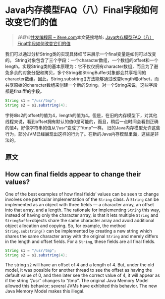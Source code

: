 # Java内存模型FAQ（八）Final字段如何改变它们的值

> _转载自_[并发编程网 – ifeve.com](http://ifeve.com/)**本文链接地址:** [Java内存模型FAQ（八）Final字段如何改变它们的值](http://ifeve.com/jmm-faq-finalwrong/)

我们可以通过分析String类的实现具体细节来展示一个final变量是如何可以改变的。
String对象包含了三个字段：一个character数组，一个数组的offset和一个length。实现String类的基本原理为：它不仅仅拥有character数组，而且为了避免多余的对象分配和拷贝，多个String和StringBuffer对象都会共享相同的character数组。因此，String.substring()方法能够通过改变length和offset，而共享原始的character数组来创建一个新的String。对一个String来说，这些字段都是final型的字段。
```java
String s1 = "/usr/tmp";
String s2 = s1.substring(4);
```
字符串s2的offset的值为4，length的值为4。但是，在旧的内存模型下，对其他线程来说，看到offset拥有默认的值0是可能的，而且，稍后一点时间会看到正确的值4，好像字符串的值从“/usr”变成了“/tmp”一样。
旧的Java内存模型允许这些行为，部分JVM已经展现出这样的行为了。在新的Java内存模型里面，这些是非法的。
## 原文
## How can final fields appear to change their values?
One of the best examples of how final fields’ values can be seen to change involves one particular implementation of the `String` class.
A `String` can be implemented as an object with three fields — a character array, an offset into that array, and a length. The rationale for implementing `String` this way, instead of having only the character array, is that it lets multiple `String` and `StringBuffer`objects share the same character array and avoid additional object allocation and copying. So, for example, the method `String.substring()` can be implemented by creating a new string which shares the same character array with the original `String` and merely differs in the length and offset fields. For a `String`, these fields are all final fields.
```java
String s1 = "/usr/tmp";
String s2 = s1.substring(4);
```
The string `s2` will have an offset of 4 and a length of 4. But, under the old model, it was possible for another thread to see the offset as having the default value of 0, and then later see the correct value of 4, it will appear as if the string “/usr” changes to “/tmp”.
The original Java Memory Model allowed this behavior; several JVMs have exhibited this behavior. The new Java Memory Model makes this illegal.
